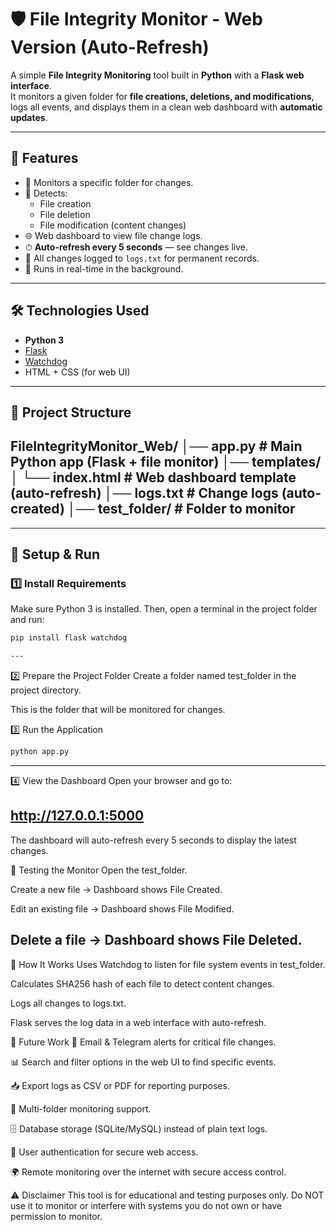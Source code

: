 # 🛡️ File Integrity Monitor - Web Version (Auto-Refresh)

A simple **File Integrity Monitoring** tool built in **Python** with a **Flask web interface**.  
It monitors a given folder for **file creations, deletions, and modifications**, logs all events, and displays them in a clean web dashboard with **automatic updates**.

---

## 📌 Features
- 📂 Monitors a specific folder for changes.
- 📝 Detects:
  - File creation
  - File deletion
  - File modification (content changes)
- 🌐 Web dashboard to view file change logs.
- ⏱ **Auto-refresh every 5 seconds** — see changes live.
- 📄 All changes logged to `logs.txt` for permanent records.
- 🔄 Runs in real-time in the background.

---

## 🛠️ Technologies Used
- **Python 3**
- [Flask](https://flask.palletsprojects.com/)
- [Watchdog](https://pypi.org/project/watchdog/)
- HTML + CSS (for web UI)

---

## 📂 Project Structure

FileIntegrityMonitor_Web/
│── app.py # Main Python app (Flask + file monitor)
│── templates/
│ └── index.html # Web dashboard template (auto-refresh)
│── logs.txt # Change logs (auto-created)
│── test_folder/ # Folder to monitor
---

---

## 🚀 Setup & Run

### 1️⃣ Install Requirements
Make sure Python 3 is installed. Then, open a terminal in the project folder and run:
```bash
pip install flask watchdog

---
```
2️⃣ Prepare the Project Folder
Create a folder named test_folder in the project directory.

This is the folder that will be monitored for changes.

3️⃣ Run the Application
```bash
python app.py
```
---
4️⃣ View the Dashboard
Open your browser and go to:

http://127.0.0.1:5000
---
The dashboard will auto-refresh every 5 seconds to display the latest changes.

🧪 Testing the Monitor
Open the test_folder.

Create a new file → Dashboard shows File Created.

Edit an existing file → Dashboard shows File Modified.

Delete a file → Dashboard shows File Deleted.
---
📜 How It Works
Uses Watchdog to listen for file system events in test_folder.

Calculates SHA256 hash of each file to detect content changes.

Logs all changes to logs.txt.

Flask serves the log data in a web interface with auto-refresh.

🔮 Future Work
📩 Email & Telegram alerts for critical file changes.

📊 Search and filter options in the web UI to find specific events.

📥 Export logs as CSV or PDF for reporting purposes.

📂 Multi-folder monitoring support.

🗄 Database storage (SQLite/MySQL) instead of plain text logs.

🔐 User authentication for secure web access.

🌍 Remote monitoring over the internet with secure access control.

⚠️ Disclaimer
This tool is for educational and testing purposes only.
Do NOT use it to monitor or interfere with systems you do not own or have permission to monitor.
